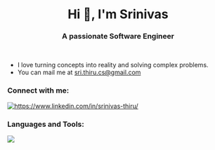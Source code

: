 
<h1 align="center">Hi 👋, I'm Srinivas</h1>
<h3 align="center">A passionate Software Engineer</h3>

<br/>



- I love turning concepts into reality and solving complex problems.
- You can mail me at sri.thiru.cs@gmail.com



<h3 align="left">Connect with me:</h3>
<p align="left">
<a href="https://linkedin.com/in/srinivas-thiru/" target="blank"><img align="center" src="https://img.shields.io/badge/LinkedIn-blue?style=for-the-badge&logo=linkedin&logoColor=white" alt="https://www.linkedin.com/in/srinivas-thiru/" /></a>
</p>

<h3 align="left">Languages and Tools:</h3>
<p align="left">
  <a href="https://skillicons.dev">
    <img src="https://skillicons.dev/icons?i=react,nodejs,npm,nextjs,git,github,mongodb,postgres,graphql,postman,figma,html,css,js,heroku,py,mysql,sqlite,ts,cpp,powershell,linux,qt  " />
   </p>
   

